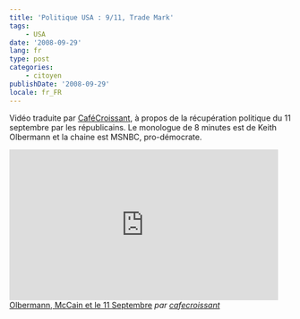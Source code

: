 ```yaml
---
title: 'Politique USA : 9/11, Trade Mark'
tags:
    - USA
date: '2008-09-29'
lang: fr
type: post
categories:
    - citoyen
publishDate: '2008-09-29'
locale: fr_FR
---
```


Vidéo traduite par [CaféCroissant](http://cafecroissant.fr/2008/bonne-nuit-et-bonne-chance/), à propos de la récupération politique du 11 septembre par les républicains. Le monologue de 8 minutes est de Keith Olbermann et la chaine est MSNBC, pro-démocrate.

<!-- more -->

<div class="videoWrapper">
<iframe frameborder="0" width="480" height="270" src="https://www.dailymotion.com/embed/video/x6qzpl" allowfullscreen></iframe><br /><a href="http://www.dailymotion.com/video/x6qzpl_olbermann-mccain-et-le-11-septembre_news" target="_blank" rel="noopener">Olbermann, McCain et le 11 Septembre</a> <em>par <a href="http://www.dailymotion.com/cafecroissant" target="_blank">cafecroissant</a></em>
</div>
